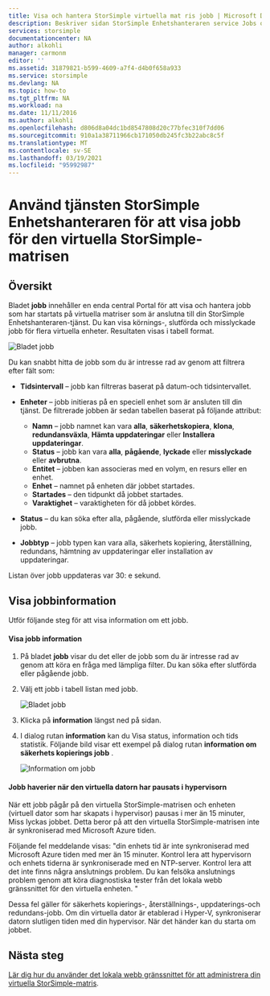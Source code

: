```yaml
---
title: Visa och hantera StorSimple virtuella mat ris jobb | Microsoft Docs
description: Beskriver sidan StorSimple Enhetshanteraren service Jobs och hur du använder den för att spåra de senaste och aktuella jobben för den virtuella StorSimple-matrisen.
services: storsimple
documentationcenter: NA
author: alkohli
manager: carmonm
editor: ''
ms.assetid: 31879821-b599-4609-a7f4-d4b0f658a933
ms.service: storsimple
ms.devlang: NA
ms.topic: how-to
ms.tgt_pltfrm: NA
ms.workload: na
ms.date: 11/11/2016
ms.author: alkohli
ms.openlocfilehash: d806d8a04dc1bd8547808d20c77bfec310f7dd06
ms.sourcegitcommit: 910a1a38711966cb171050db245fc3b22abc8c5f
ms.translationtype: MT
ms.contentlocale: sv-SE
ms.lasthandoff: 03/19/2021
ms.locfileid: "95992987"
---
```

# <a name="use-the-storsimple-device-manager-service-to-view-jobs-for-the-storsimple-virtual-array"></a>Använd tjänsten StorSimple Enhetshanteraren för att visa jobb för den virtuella StorSimple-matrisen
## <a name="overview"></a>Översikt
Bladet **jobb** innehåller en enda central Portal för att visa och hantera jobb som har startats på virtuella matriser som är anslutna till din StorSimple Enhetshanteraren-tjänst. Du kan visa körnings-, slutförda och misslyckade jobb för flera virtuella enheter. Resultaten visas i tabell format.

![Bladet jobb](./media/storsimple-virtual-array-manage-jobs/ova-jobs-blade.png)

Du kan snabbt hitta de jobb som du är intresse rad av genom att filtrera efter fält som:

* **Tidsintervall** – jobb kan filtreras baserat på datum-och tidsintervallet.
* **Enheter** – jobb initieras på en speciell enhet som är ansluten till din tjänst. De filtrerade jobben är sedan tabellen baserat på följande attribut:
  
  * **Namn** – jobb namnet kan vara **alla**, **säkerhetskopiera**, **klona**, **redundansväxla**, **Hämta uppdateringar** eller **Installera uppdateringar**.
  * **Status** – jobb kan vara **alla**, **pågående**, **lyckade** eller **misslyckade** eller **avbrutna**.
  * **Entitet** – jobben kan associeras med en volym, en resurs eller en enhet.
  * **Enhet** – namnet på enheten där jobbet startades.
  * **Startades** – den tidpunkt då jobbet startades.
  * **Varaktighet** – varaktigheten för då jobbet kördes.
* **Status** – du kan söka efter alla, pågående, slutförda eller misslyckade jobb.
* **Jobbtyp** – jobb typen kan vara alla, säkerhets kopiering, återställning, redundans, hämtning av uppdateringar eller installation av uppdateringar.

Listan över jobb uppdateras var 30: e sekund.

## <a name="view-job-details"></a>Visa jobbinformation
Utför följande steg för att visa information om ett jobb.

#### <a name="to-view-job-details"></a>Visa jobb information
1. På bladet **jobb** visar du det eller de jobb som du är intresse rad av genom att köra en fråga med lämpliga filter. Du kan söka efter slutförda eller pågående jobb.
2. Välj ett jobb i tabell listan med jobb.
   
    ![Bladet jobb](./media/storsimple-virtual-array-manage-jobs/ova-jobs-blade.png)
3. Klicka på **information** längst ned på sidan.
4. I dialog rutan **information** kan du Visa status, information och tids statistik. Följande bild visar ett exempel på dialog rutan **information om säkerhets kopierings jobb** .
   
    ![Information om jobb](./media/storsimple-virtual-array-manage-jobs/ova-jobs-details.png)

#### <a name="job-failures-when-the-virtual-machine-is-paused-in-the-hypervisor"></a>Jobb haverier när den virtuella datorn har pausats i hypervisorn
När ett jobb pågår på den virtuella StorSimple-matrisen och enheten (virtuell dator som har skapats i hypervisor) pausas i mer än 15 minuter, Miss lyckas jobbet. Detta beror på att den virtuella StorSimple-matrisen inte är synkroniserad med Microsoft Azure tiden. 

Följande fel meddelande visas: "din enhets tid är inte synkroniserad med Microsoft Azure tiden med mer än 15 minuter. Kontrol lera att hypervisorn och enhets tiderna är synkroniserade med en NTP-server. Kontrol lera att det inte finns några anslutnings problem. Du kan felsöka anslutnings problem genom att köra diagnostiska tester från det lokala webb gränssnittet för den virtuella enheten. "

Dessa fel gäller för säkerhets kopierings-, återställnings-, uppdaterings-och redundans-jobb. Om din virtuella dator är etablerad i Hyper-V, synkroniserar datorn slutligen tiden med din hypervisor. När det händer kan du starta om jobbet.

## <a name="next-steps"></a>Nästa steg
[Lär dig hur du använder det lokala webb gränssnittet för att administrera din virtuella StorSimple-matris](storsimple-ova-web-ui-admin.md).

